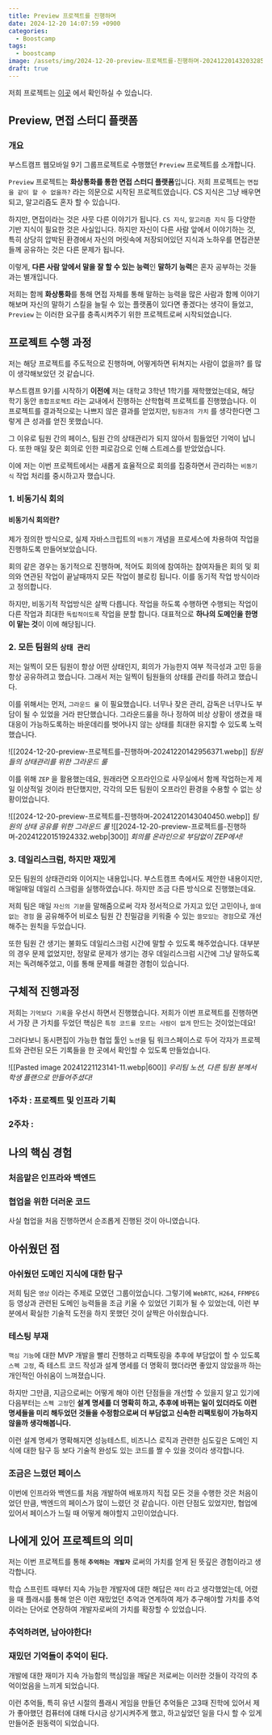 ```yaml
---
title: Preview 프로젝트를 진행하며
date: 2024-12-20 14:07:59 +0900
categories:
  - Boostcamp
tags:
  - boostcamp
image: /assets/img/2024-12-20-preview-프로젝트를-진행하며-20241220143203285.webp
draft: true
---
```

저희 프로젝트는 [이곳](https://github.com/boostcampwm-2024/web27-Preview) 에서 확인하실 수 있습니다.
## Preview, 면접 스터디 플랫폼

### 개요

부스트캠프 웹모바일 9기 그룹프로젝트로 수행했던 `Preview` 프로젝트를 소개합니다.

`Preview` 프로젝트는 **화상통화를 통한 면접 스터디 플랫폼**입니다. 저희 프로젝트는 `면접을 같이 할 수 없을까?` 라는 의문으로 시작된 프로젝트였습니다. CS 지식은 그냥 배우면 되고, 알고리즘도 혼자 할 수 있습니다.

하지만, 면접이라는 것은 사뭇 다른 이야기가 됩니다. `CS 지식`, `알고리즘 지식` 등 다양한 기반 지식이 필요한 것은 사실입니다. 하지만 자신이 다른 사람 앞에서 이야기하는 것, 특히 상당히 압박된 환경에서 자신의 머릿속에 저장되어있던 지식과 노하우를 면접관분들께 공유하는 것은 다른 문제가 됩니다.

이렇게, **다른 사람 앞에서 말을 잘 할 수 있는 능력**인 **말하기 능력**은 혼자 공부하는 것들과는 별개입니다.

저희는 함께 **화상통화**를 통해 면접 자체를 통해 말하는 능력을 많은 사람과 함께 이야기 해보며 자신의 말하기 스킬을 늘릴 수 있는 플랫폼이 있다면 좋겠다는 생각이 들었고, `Preview` 는 이러한 요구를 충족시켜주기 위한 프로젝트로써 시작되었습니다.

## 프로젝트 수행 과정

저는 해당 프로젝트를 주도적으로 진행하며, 어떻게하면 뒤쳐지는 사람이 없을까? 를 많이 생각해보았던 것 같습니다.

부스트캠프 9기를 시작하기 **이전에** 저는 대학교 3학년 1학기를 재학했었는데요, 해당 학기 동안 `종합프로젝트` 라는 교내에서 진행하는 산학협력 프로젝트를 진행했습니다. 이 프로젝트를 결과적으로는 나쁘지 않은 결과를 얻었지만, `팀원과의 가치` 를 생각한다면 그렇게 큰 성과를 얻진 못했습니다.

그 이유로 팀원 간의 페이스, 팀원 간의 상태관리가 되지 않아서 힘들었던 기억이 납니다. 또한 매일 잦은 회의로 인한 피로감으로 인해 스트레스를 받았었습니다.

이에 저는 이번 프로젝트에서는 새롭게 효율적으로 회의를 집중하면서 관리하는 `비동기식` 작업 처리를 중시하고자 했습니다.

### 1. 비동기식 회의

#### 비동기식 회의란? 

제가 정의한 방식으로, 실제 자바스크립트의 `비동기` 개념을 프로세스에 차용하여 작업을 진행하도록 만들어보았습니다.

회의 같은 경우는 동기적으로 진행하며, 적어도 회의에 참여하는 참여자들은 회의 및 회의와 연관된 작업이 끝날때까지 모든 작업이 블로킹 됩니다. 이를 동기적 작업 방식이라고 정의합니다.

하지만, 비동기적 작업방식은 살짝 다릅니다. 작업을 하도록 수행하면 수행되는 작업이 다른 작업과 최대한 `독립적이도록` 작업을 분할 합니다. 대표적으로 **하나의 도메인을 한명이 맡는 것**이 이에 해당됩니다.



### 2. 모든 팀원의 `상태 관리`

저는 일찍이 모든 팀원이 항상 어떤 상태인지, 회의가 가능한지 여부 적극성과 고민 등을 항상 공유하려고 했습니다. 그래서 저는 일찍이 팀원들의 상태를 관리를 하려고 했습니다.

이를 위해서는 먼저, `그라운드 룰` 이 필요했습니다. 너무나 잦은 관리, 감독은 너무나도 부담이 될 수 있었을 거라 판단했습니다. 그라운드룰을 하나 정하여 비상 상황이 생겼을 때 대응이 가능하도록하는 바운데리를 벗어나지 않는 상태를 최대한 유지할 수 있도록 노력했습니다.

![[2024-12-20-preview-프로젝트를-진행하며-20241220142956371.webp]]
_팀원들의 상태관리를 위한 그라운드 룰_

이를 위해 `ZEP` 을 활용했는데요, 원래라면 오프라인으로 사무실에서 함께 작업하는게 제일 이상적일 것이라 판단했지만, 각각의 모든 팀원이 오프라인 환경을 수용할 수 없는 상황이었습니다.

![[2024-12-20-preview-프로젝트를-진행하며-20241220143040450.webp]]
_팀원의 상태 공유를 위한 그라운드 룰_
![[2024-12-20-preview-프로젝트를-진행하며-20241220151924332.webp|300]]
_회의를 온라인으로 부담없이 ZEP에서!_
### 3. 데일리스크럼, 하지만 **재밌게**

모든 팀원의 상태관리와 이어지는 내용입니다. 부스트캠프 측에서도 제안한 내용이지만, 매일매일 데일리 스크럼을 실행하였습니다. 하지만 조금 다른 방식으로 진행했는데요.

저희 팀은 매일 `자신의 기분`을 말해줌으로써 각자 정서적으로 가지고 있던 고민이나, `쓸데없는 경험` 을 공유해주어 비로소 팀원 간 친밀감을 키워줄 수 있는 `쓸모있는 경험`으로 개선해주는 원칙을 두었습니다.

또한 팀원 간 생기는 불화도 데일리스크럼 시간에 말할 수 있도록 해주었습니다. 대부분의 경우 문제 없었지만, 정말로 문제가 생기는 경우 데일리스크럼 시간에 그냥 말하도록 저는 독려해주었고, 이를 통해 문제를 해결한 경험이 있습니다.

## 구체적 진행과정

저희는 `기억보다 기록`을 우선시 하면서 진행했습니다. 저희가 이번 프로젝트를 진행하면서 가장 큰 가치를 두었던 핵심은 `특정 코드를 모르는 사람이 없게` 만드는 것이었는데요!

그러다보니 동시편집이 가능한 협업 툴인 `노션`을 팀 워크스페이스로 두어 각자가 프로젝트와 관련된 모든 기록들을 한 곳에서 확인할 수 있도록 만들었습니다.

![[Pasted image 20241221123141-11.webp|600]]
_우리팀 노션, 다른 팀원 분께서 학생 플랜으로 만들어주셨다!_

### 1주차 : 프로젝트 및 인프라 기획

### 2주차 : 

## 나의 핵심 경험

### 처음맡은 인프라와 백엔드


### 협업을 위한 더러운 코드

사실 협업을 처음 진행하면서 순조롭게 진행된 것이 아니였습니다.

## 아쉬웠던 점

### 아쉬웠던 도메인 지식에 대한 탐구

저희 팀은 `영상` 이라는 주제로 모였던 그룹이었습니다. 그렇기에 `WebRTC`, `H264`, `FFMPEG` 등 영상과 관련된 도메인 능력들을 조금 키울 수 있었던 기회가 될 수 있었는데, 이런 부분에서 확실한 기술적 도전을 하지 못했던 것이 살짝은 아쉬웠습니다.

### 테스팅 부재

`핵심 기능`에 대한 MVP 개발을 빨리 진행하고 리팩토링을 추후에 부담없이 할 수 있도록 `스펙 고정`, 즉 테스트 코드 작성과 설계 명세를 더 명확히 했더라면 좋았지 않았을까 하는 개인적인 아쉬움이 느껴졌습니다.

하지만 그만큼, 지금으로써는 어떻게 해야 이런 단점들을 개선할 수 있을지 알고 있기에 다음부터는 `스펙 고정`인 **설계 명세를 더 명확히 하고, 추후에 바뀌는 일이 있더라도 이런 명세들을 미리 해두었던 것들을 수정함으로써 더 부담없고 신속한 리팩토링이 가능하지 않을까 생각해봅니다.**

이런 설계 명세가 명확해지면 성능테스트, 비즈니스 로직과 관련한 심도깊은 도메인 지식에 대한 탐구 등 보다 기술적 완성도 있는 코드를 짤 수 있을 것이라 생각합니다.
### 조금은 느렸던 페이스

이번에 인프라와 백엔드를 처음 개발하여 배포까지 직접 모든 것을 수행한 것은 처음이었던 만큼, 백엔드의 페이스가 많이 느렸던 것 같습니다. 이런 단점도 있었지만, 협업에 있어서 페이스가 느릴 때 어떻게 해야할지 고민이었습니다. 


## 나에게 있어 프로젝트의 의미

저는 이번 프로젝트를 통해 **`추억하는 개발자`** 로써의 가치를 얻게 된 뜻깊은 경험이라고 생각합니다.

학습 스프린트 때부터 지속 가능한 개발자에 대한 해답은 `재미` 라고 생각했었는데, 어렸을 때 플래시를 통해 얻은 이런 재밌었던 추억과 연계하여 제가 추구해야할 가치를 추억이라는 단어로 연장하여 개발자로써의 가치를 확장할 수 있었습니다.


### 추억하려면, 남아야한다!

### 재밌던 기억들이 추억이 된다.

개발에 대한 재미가 지속 가능함의 핵심임을 깨달은 저로써는 이러한 것들이 각각의 추억이었음을 느끼게 되었습니다.

이런 추억들, 특히 유년 시절의 플래시 게임을 만들던 추억들은 고3때 진학에 있어서 제가 좋아했던 컴퓨터에 대해 다시금 상기시켜주게 했고, 하고싶었던 일을 다시 할 수 있게 만들어준 원동력이 되었습니다.
